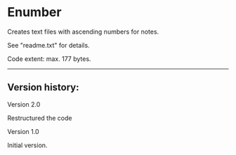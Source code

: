 # Enumber
Creates text files with ascending numbers for notes.

See "readme.txt" for details.

Code extent: max. 177 bytes.

---
Version history:
----------------

Version 2.0

Restructured the code


Version 1.0

Initial version.
